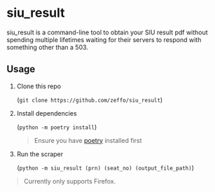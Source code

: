 # siu_result

siu_result is a command-line tool to obtain your SIU result pdf without spending multiple lifetimes waiting for their servers to respond with something other than a 503.

## Usage

1. Clone this repo 

    (`git clone https://github.com/zeffo/siu_result`)


2. Install dependencies 

    (`python -m poetry install`) 
    
    > Ensure you have [poetry](https://pypi.org/project/poetry/) installed first


3. Run the scraper 
    
    (`python -m siu_result (prn) (seat_no) (output_file_path)`)


> Currently only supports Firefox.